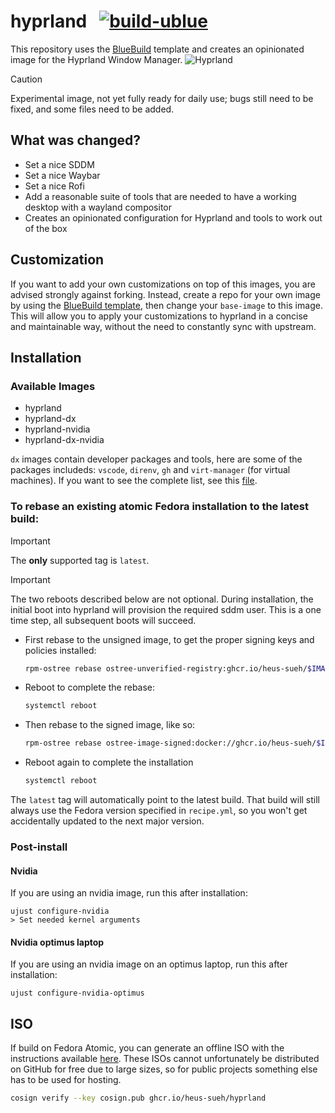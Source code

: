 # hyprland &nbsp; [![build-ublue](https://github.com/heus-sueh/hyprland/actions/workflows/build.yml/badge.svg)](https://github.com/heus-sueh/hyprland-blue/actions/workflows/build.yml)

This repository uses the [BlueBuild](https://blue-build.org/) template and creates an opinionated image for the Hyprland Window Manager.
![Hyprland](https://take-me-to.space/YTTwG8KV.png)

> [!CAUTION]
Experimental image, not yet fully ready for daily use; bugs still need to be fixed, and some files need to be added.

## What was changed?
- Set a nice SDDM
- Set a nice Waybar
- Set a nice Rofi
- Add a reasonable suite of tools that are needed to have a working desktop with a wayland compositor 
- Creates an opinionated configuration for Hyprland and tools to work out of the box

## Customization

If you want to add your own customizations on top of this images, you are advised strongly against forking. Instead, create a repo for your own image by using the [BlueBuild template](https://github.com/blue-build/template), then change your `base-image` to this image. This will allow you to apply your customizations to hyprland in a concise and maintainable way, without the need to constantly sync with upstream. 

## Installation

### Available Images

- hyprland
- hyprland-dx
- hyprland-nvidia
- hyprland-dx-nvidia


`dx` images contain developer packages and tools, here are some of the packages includeds: `vscode`, `direnv`, `gh` and `virt-manager` (for virtual machines).
If you want to see the complete list, see this [file](https://github.com/Heus-Sueh/hyprland/blob/main/recipes/modules/developer.yml).

### To rebase an existing atomic Fedora installation to the latest build:

> [!IMPORTANT]
> The **only** supported tag is `latest`.

> [!IMPORTANT]
> The two reboots described below are not optional. During installation, the initial boot into hyprland will provision the required sddm user. This is a one time step, all subsequent boots will succeed.

- First rebase to the unsigned image, to get the proper signing keys and policies installed:
  ```sh
  rpm-ostree rebase ostree-unverified-registry:ghcr.io/heus-sueh/$IMAGE_NAME:latest
  ```
- Reboot to complete the rebase:
  ```sh
  systemctl reboot
  ```
- Then rebase to the signed image, like so:
  ```sh
  rpm-ostree rebase ostree-image-signed:docker://ghcr.io/heus-sueh/$IMAGE_NAME:latest
  ```
- Reboot again to complete the installation
  ```sh
  systemctl reboot
  ```

The `latest` tag will automatically point to the latest build. That build will still always use the Fedora version specified in `recipe.yml`, so you won't get accidentally updated to the next major version.

### Post-install

#### Nvidia
If you are using an nvidia image, run this after installation:

```
ujust configure-nvidia
> Set needed kernel arguments
```

#### Nvidia optimus laptop
If you are using an nvidia image on an optimus laptop, run this after installation:

```
ujust configure-nvidia-optimus
```

## ISO

If build on Fedora Atomic, you can generate an offline ISO with the instructions available [here](https://blue-build.org/learn/universal-blue/#fresh-install-from-an-iso). These ISOs cannot unfortunately be distributed on GitHub for free due to large sizes, so for public projects something else has to be used for hosting.


```sh
cosign verify --key cosign.pub ghcr.io/heus-sueh/hyprland
```
